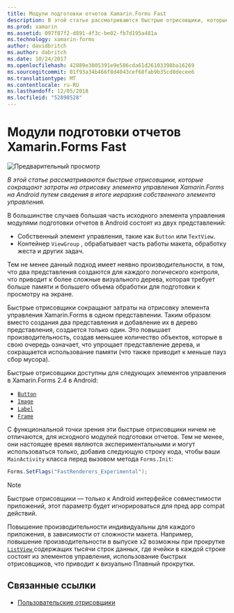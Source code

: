 ```yaml
---
title: Модули подготовки отчетов Xamarin.Forms Fast
description: В этой статье рассматриваются быстрые отрисовщики, которые сокращают затраты на отрисовку элемента управления Xamarin.Forms на Android путем сведения в итоге иерархия собственного элемента управления.
ms.prod: xamarin
ms.assetid: 097f87f2-d891-4f3c-be02-fb7d195a481a
ms.technology: xamarin-forms
author: davidbritch
ms.author: dabritch
ms.date: 10/24/2017
ms.openlocfilehash: 42889e3805391e9e586cda61d26103398ba16269
ms.sourcegitcommit: 01f93a34b466f8d4043cef68fab9b35cd8decee6
ms.translationtype: MT
ms.contentlocale: ru-RU
ms.lasthandoff: 12/05/2018
ms.locfileid: "52898528"
---
```

# <a name="xamarinforms-fast-renderers"></a>Модули подготовки отчетов Xamarin.Forms Fast

![Предварительный просмотр](~/media/shared/preview.png)

_В этой статье рассматриваются быстрые отрисовщики, которые сокращают затраты на отрисовку элемента управления Xamarin.Forms на Android путем сведения в итоге иерархия собственного элемента управления._

В большинстве случаев большая часть исходного элемента управления модулями подготовки отчетов в Android состоят из двух представлений:

- Собственный элемент управления, такие как `Button` или `TextView`.
- Контейнер `ViewGroup` , обрабатывает часть работы макета, обработку жеста и других задач.

Тем не менее данный подход имеет неявно производительности, в том, что два представления создаются для каждого логического контроля, что приводит к более сложные визуального дерева, которая требует больше памяти и большего объема обработки для подготовки к просмотру на экране.

Быстрые отрисовщики сокращают затраты на отрисовку элемента управления Xamarin.Forms в одном представлении. Таким образом вместо создания два представления и добавление их в дерево представления, создается только один. Это повышает производительность, создав меньшее количество объектов, которые в свою очередь означает, что упрощает представление дерева, и сокращается использование памяти (что также приводит к меньше пауз сбор мусора).

Быстрые отрисовщики доступны для следующих элементов управления в Xamarin.Forms 2.4 в Android:

- [`Button`](xref:Xamarin.Forms.Button)
- [`Image`](xref:Xamarin.Forms.Image)
- [`Label`](xref:Xamarin.Forms.Label)
- [`Frame`](xref:Xamarin.Forms.Frame)

С функциональной точки зрения эти быстрые отрисовщики ничем не отличаются, для исходного модулей подготовки отчетов. Тем не менее, они настоящее время являются экспериментальными и могут использоваться только, добавив следующую строку кода, чтобы ваши `MainActivity` класса перед вызовом метода `Forms.Init`:

```csharp
Forms.SetFlags("FastRenderers_Experimental");
```

> [!NOTE]
> Быстрые отрисовщики — только к Android интерфейсе совместимости приложений, этот параметр будет игнорироваться для пред app compat действий.

Повышение производительности индивидуальны для каждого приложения, в зависимости от сложности макета. Например, повышение производительности в выпуске x2 возможны при прокрутке [ `ListView` ](xref:Xamarin.Forms.ListView) содержащих тысячи строк данных, где ячейки в каждой строке состоят из элементов управления, использование быстрых отрисовщиков, что приводит к визуально Плавный прокрутки.


## <a name="related-links"></a>Связанные ссылки

- [Пользовательские отрисовщики](~/xamarin-forms/app-fundamentals/custom-renderer/index.md)
